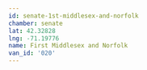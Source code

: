 ```yaml
---
id: senate-1st-middlesex-and-norfolk
chamber: senate
lat: 42.32828
lng: -71.19776
name: First Middlesex and Norfolk
van_id: '020'
---
```

